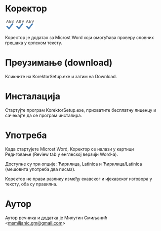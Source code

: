 # Коректор
![Ћирилица](https://raw.githubusercontent.com/msmiljan/korektor/master/src/Korektor/SpellCheck_Cir.png "Ћирилица")![Latinica](https://raw.githubusercontent.com/msmiljan/korektor/master/src/Korektor/SpellCheck_Lat.png "Latinica")![Ћирилица/Latinica](https://raw.githubusercontent.com/msmiljan/korektor/master/src/Korektor/SpellCheck_CirLat.png "Ћирилица/Latinica")

Коректор је додатак за Microst Word који омогућава проверу словних грешака у српском тексту. 

# Преузимање (download)

Кликните на KorektorSetup.exe и затим на Download.

# Инсталација

Стартујте програм KorektorSetup.exe, прихватите бесплатну лиценцу и сачекајте да се програм инсталира. 

# Употреба

Када стартујете Microst Word, Коректор се налази у картици Редиговање (Review tab у енглеској верзији Word-а). 

Доступне су три опције: Ћирилица, Latinica и Ћирилица/Latinica (мешовита употреба два писма). 

Коректор не прави разлику између екавског и ијекавског изговора у тексту, оба су правилна.

# Аутор

Аутор речника и додатка је Милутин Смиљанић <<msmiljanic.gm@gmail.com>>
